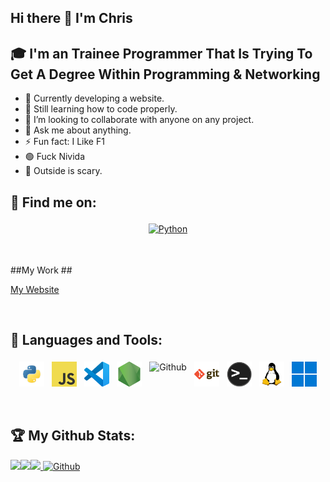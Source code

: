 ## Hi there 👋 I'm **Chris**


## 🎓 I'm an Trainee Programmer That Is Trying To Get A Degree Within Programming & Networking

- 🔭 Currently developing a website.
- 🌱 Still learning how to code properly. 
- 👯 I’m looking to collaborate with anyone on any project.
- 💬 Ask me about anything.
- ⚡ Fun fact: I Like F1
- 🟢 Fuck Nivida
- 🌳 Outside is scary.

## 📧 Find me on:

<p align="center">
 <a href="https://twitter.com/notdemonontwitch" target="_blank" rel="noopener noreferrer"> <img src="https://w7.pngwing.com/pngs/382/266/png-transparent-computer-icons-twitter-logo-logo-monochrome-black.png" alt="Python" height="40" style="vertical-align:top; margin:4px"></a>
</p>

<br />

##My Work ##

<a href="https://notdemon.xyz">My Website</a>

</p>

<br />

## 🧰 Languages and Tools:
<p align="center">
<img src="https://raw.githubusercontent.com/github/explore/80688e429a7d4ef2fca1e82350fe8e3517d3494d/topics/python/python.png" alt="Python" height="40" style="vertical-align:top; margin:4px">
<img src="https://raw.githubusercontent.com/github/explore/80688e429a7d4ef2fca1e82350fe8e3517d3494d/topics/javascript/javascript.png" alt="Javascript" height="40" style="vertical-align:top; margin:4px">
<img src="https://raw.githubusercontent.com/github/explore/80688e429a7d4ef2fca1e82350fe8e3517d3494d/topics/visual-studio-code/visual-studio-code.png" alt="VS Code" height="40" style="vertical-align:top; margin:4px">
<img src="https://raw.githubusercontent.com/github/explore/80688e429a7d4ef2fca1e82350fe8e3517d3494d/topics/nodejs/nodejs.png" alt="NodeJS" height="40" style="vertical-align:top; margin:4px">
<img src="https://avatars.githubusercontent.com/u/26377421?v=4" alt="Github" height="40" style="vertical-align:top; margin:4px">
<img src="https://raw.githubusercontent.com/github/explore/80688e429a7d4ef2fca1e82350fe8e3517d3494d/topics/git/git.png" alt="Git" height="40" style="vertical-align:top; margin:4px">
<img src="https://raw.githubusercontent.com/github/explore/80688e429a7d4ef2fca1e82350fe8e3517d3494d/topics/terminal/terminal.png" alt="Terminal" height="40" style="vertical-align:top; margin:4px">
<img src="https://raw.githubusercontent.com/github/explore/80688e429a7d4ef2fca1e82350fe8e3517d3494d/topics/linux/linux.png" alt="Linux" height="40" style="vertical-align:top; margin:4px" alt="Windows" height="40" style="vertical-align:top; margin:4px">
<img src="https://raw.githubusercontent.com/github/explore/80688e429a7d4ef2fca1e82350fe8e3517d3494d/topics/windows/windows.png" alt="Windows" height="40" style="vertical-align:top; margin:4px">

</p>

<br />

## 🏆 My Github Stats:
<p align="center">
<div>
<a href="https://github-readme-stats.vercel.app/api?username=ChrisOnGithubWasntAvailable&theme=synthwave">
  <img  align="left" src="https://github-readme-stats.vercel.app/api?username=ChrisOnGithubWasntAvailable&count_private=true&show_icons=true&theme=synthwave" />
</a>
<a href="https://github-readme-stats.vercel.app/api/top-langs/?username=ChrisOnGithubWasntAvailable&hide=php&theme=synthwave">
  <img align="left" src="https://github-readme-stats.vercel.app/api/top-langs/?username=ChrisOnGithubWasntAvailable&hide=php&theme=synthwave" />
 
 ![](https://visitor-badge.laobi.icu/badge?page_id=ChrisOnGithubWasntAvailable.ChrisOnGithubWasntAvailable) [![Github](https://img.shields.io/github/followers/ChrisOnGithubWasntAvailable?label=Followers&logo=Github)](https://github.com/ChrisOnGithubWasntAvailable)

</p>


</div>
